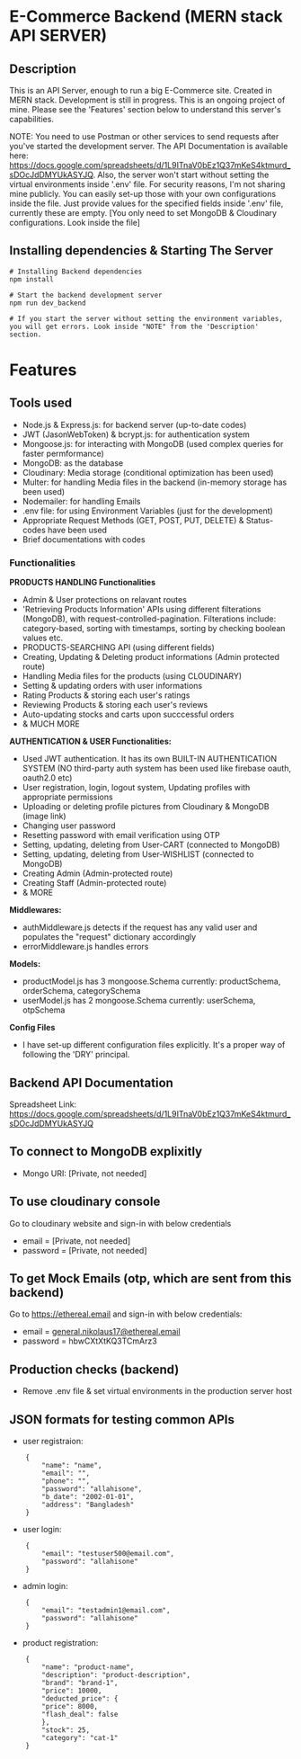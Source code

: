 # E-Commerce Backend (MERN stack API SERVER)


## Description
This is an API Server, enough to run a big E-Commerce site. Created in MERN stack. Development is still in progress. This is an ongoing project of mine. Please see the 'Features' section below to understand this server's capabilities. 

NOTE: You need to use Postman or other services to send requests after you've started the development server. The API Documentation is available here: https://docs.google.com/spreadsheets/d/1L9ITnaV0bEz1Q37mKeS4ktmurd_sDOcJdDMYUkASYJQ. Also, the server won't start without setting the virtual environments inside '.env' file. For security reasons, I'm not sharing mine publicly. You can easily set-up those with your own configurations inside the file. Just provide values for the specified fields inside '.env' file, currently these are empty. [You only need to set MongoDB & Cloudinary configurations. Look inside the file]


## Installing dependencies & Starting The Server

```
# Installing Backend dependencies
npm install

# Start the backend development server
npm run dev_backend

# If you start the server without setting the environment variables, you will get errors. Look inside "NOTE" from the 'Description' section.
```


# Features

## Tools used

- Node.js & Express.js: for backend server (up-to-date codes)
- JWT (JasonWebToken) & bcrypt.js: for authentication system
- Mongoose.js: for interacting with MongoDB (used complex queries for faster permformance)
- MongoDB: as the database
- Cloudinary: Media storage (conditional optimization has been used)
- Multer: for handling Media files in the backend (in-memory storage has been used)
- Nodemailer: for handling Emails
- .env file: for using Environment Variables (just for the development)
- Appropriate Request Methods (GET, POST, PUT, DELETE) & Status-codes have been used
- Brief documentations with codes


### Functionalities

<b>PRODUCTS HANDLING Functionalities</b>
- Admin & User protections on relavant routes
- 'Retrieving Products Information' APIs using different filterations (MongoDB), with request-controlled-pagination. Filterations include: category-based, sorting with timestamps, sorting by checking boolean values etc.
- PRODUCTS-SEARCHING API (using different fields)
- Creating, Updating & Deleting product informations (Admin protected route)
- Handling Media files for the products (using CLOUDINARY)
- Setting & updating orders with user informations
- Rating Products & storing each user's ratings
- Reviewing Products & storing each user's reviews
- Auto-updating stocks and carts upon succcessful orders
- & MUCH MORE

<b> AUTHENTICATION & USER Functionalities: </b>
- Used JWT authentication. It has its own BUILT-IN AUTHENTICATION SYSTEM (NO third-party auth system has been used like firebase oauth, oauth2.0 etc)
- User registration, login, logout system, Updating profiles with appropriate permissions
- Uploading or deleting profile pictures from Cloudinary & MongoDB (image link)
- Changing user password
- Resetting password with email verification using OTP
- Setting, updating, deleting from User-CART (connected to MongoDB)
- Setting, updating, deleting from User-WISHLIST (connected to MongoDB)
- Creating Admin (Admin-protected route)
- Creating Staff (Admin-protected route)
- & MORE

<b>Middlewares:</b>
- authMiddleware.js detects if the request has any valid user and populates the "request" dictionary accordingly
- errorMiddleware.js handles errors

<b>Models:</b>
- productModel.js has 3 mongoose.Schema currently: productSchema, orderSchema, categorySchema
- userModel.js has 2 mongoose.Schema currently: userSchema, otpSchema

<b>Config Files</b>
- I have set-up different configuration files explicitly. It's a proper way of following the 'DRY' principal.


## Backend API Documentation

Spreadsheet Link: https://docs.google.com/spreadsheets/d/1L9ITnaV0bEz1Q37mKeS4ktmurd_sDOcJdDMYUkASYJQ


## To connect to MongoDB explixitly

- Mongo URI: [Private, not needed]


## To use cloudinary console

Go to cloudinary website and sign-in with below credentials

- email = [Private, not needed]
- password = [Private, not needed]


## To get Mock Emails (otp, which are sent from this backend)

Go to https://ethereal.email and sign-in with below credentials:

- email = general.nikolaus17@ethereal.email
- password = hbwCXtXtKQ3TCmArz3


## Production checks (backend)

- Remove .env file & set virtual environments in the production server host


## JSON formats for testing common APIs

- user registraion:
```
    {
        "name": "name",
        "email": "",
        "phone": "",
        "password": "allahisone",
        "b_date": "2002-01-01",
        "address": "Bangladesh"
    }
```

- user login:
```
    {
        "email": "testuser500@email.com",
        "password": "allahisone"
    }
```

- admin login:
```
    {
        "email": "testadmin1@email.com",
        "password": "allahisone"
    }
```

- product registration:
```
    {
        "name": "product-name",
        "description": "product-description",
        "brand": "brand-1",
        "price": 10000,
        "deducted_price": {
        "price": 8000,
        "flash_deal": false
        },
        "stock": 25,
        "category": "cat-1"
    }
```
